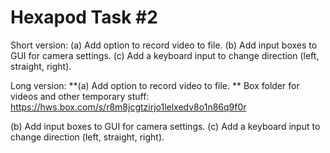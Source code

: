 # Hexapod Task #2

Short version: 
(a) Add option to record video to file.
(b) Add input boxes to GUI for camera settings.
(c) Add a keyboard input to change direction (left, straight, right).

Long version: 
**(a) Add option to record video to file.
**
Box folder for videos and other temporary stuff:
https://hws.box.com/s/r8m8jcgtzirjo1lelxedv8o1n86q9f0r

(b) Add input boxes to GUI for camera settings.
(c) Add a keyboard input to change direction (left, straight, right).
